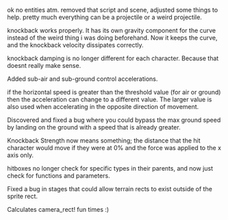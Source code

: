 ok no entities atm. removed that script and scene, adjusted some things to help. pretty much everything can be a projectile or a weird projectile.

knockback works properly. It has its own gravity component for the curve instead of the weird thing i was doing beforehand. Now it keeps the curve, and the knockback velocity dissipates correctly.

knockback damping is no longer different for each character. Because that doesnt really make sense. 

Added sub-air and sub-ground control accelerations. 

if the horizontal speed is greater than the threshold value (for air or ground) then the acceleration can change to a different value. The larger value is also used when accelerating in the opposite direction of movement.

Discovered and fixed a bug where you could bypass the max ground speed by landing on the ground with a speed that is already greater. 

Knockback Strength now means something; the distance that the hit character would move if they were at 0% and the force was applied to the x axis only. 

hitboxes no longer check for specific types in their parents, and now just check for functions and parameters.

Fixed a bug in stages that could allow terrain rects to exist outside of the sprite rect.

Calculates camera_rect! fun times :)

